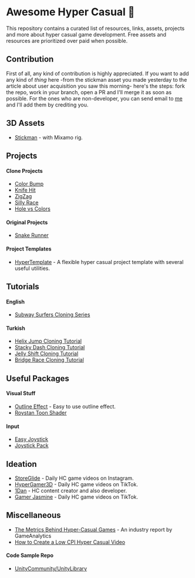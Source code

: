 
# Awesome Hyper Casual :partying_face:
This repository contains a curated list of resources, links, assets, projects and more about hyper casual game development. Free assets and resources are prioritized over paid when possible.

## Contribution
First of all, any kind of contribution is highly appreciated. If you want to add any kind of _thing_ here -from the stickman asset you made yesterday to the article about user acquisition you saw this morning- here's the steps: fork the repo, work in your branch, open a PR and I'll merge it as soon as possible. For the ones who are non-developer, you can send email to [me](mailto:sinann.ermis@gmail.com?subject=My%20Contribution%20to%20Awesome%20HC) and I'll add them by crediting you.

## 3D Assets
- [Stickman](https://sketchfab.com/3d-models/hyper-casual-charcter-9990bda2c5a240c28ef0687d94d22c5d) - with Mixamo rig.
## Projects
#### Clone Projects
- [Color Bump](https://github.com/selimozcann/Color-Bump-Clone) 
- [Knife Hit](https://github.com/selimozcann/Knife-Hit-Clone-Game)
- [ZigZag](https://github.com/shubham-saudolla/ZigZag)
- [Silly Race](https://github.com/enes-telli/Silly-Race-Replica)
- [Hole vs Colors](https://github.com/herbou/Unity_HoleVsColors)
#### Original Projects
- [Snake Runner](https://github.com/Matvei-Fadeev/SnakeRunner)
#### Project Templates
- [HyperTemplate](https://github.com/SinanErmis/HyperTemplate) - A flexible hyper casual project template with several useful utilities.
## Tutorials
#### English
- [Subway Surfers Cloning Series](https://www.youtube.com/watch?v=i0ExFzBgW9M&list=PLDVrbPbYnQv2l8k1OLgI2HMxNlXLeL569)
#### Turkish
- [Helix Jump Cloning Tutorial](https://www.youtube.com/watch?v=l8o2UPn_rj4)
- [Stacky Dash Cloning Tutorial](https://www.youtube.com/watch?v=Ew-DoMRR6Hw&list=PLxUiUWF_hg9iclk-k2xQALY0p4H70uE5m)
- [Jelly Shift Cloning Tutorial](https://www.youtube.com/watch?v=1Bj3ugYh24c&list=PLxUiUWF_hg9gqKcbfB7H0QeMpde7mOvh3)
- [Bridge Race Cloning Tutorial](https://www.youtube.com/watch?v=1q1Bx1amthQ&list=PLxUiUWF_hg9j_oCdp3PDd1B1yPSdCVieh)
## Useful Packages
#### Visual Stuff
- [Outline Effect](https://github.com/cakeslice/Outline-Effect) - Easy to use outline effect.
- [Roystan Toon Shader](https://github.com/IronWarrior/UnityToonShader)
#### Input
- [Easy Joystick](https://github.com/herbou/Unity_EasyJoystick)
- [Joystick Pack](https://assetstore.unity.com/packages/tools/input-management/joystick-pack-107631)
## Ideation
- [StoreGlide](https://www.instagram.com/storeglide/) - Daily HC game videos on Instagram.
- [HyperGamer3D](https://www.tiktok.com/@hypergamer3d) - Daily HC game videos on TikTok.
- [1Dan](https://www.tiktok.com/@1dan.io) - HC content creator and also developer.
- [Gamer Jasmine](https://www.tiktok.com/@gamerjasmine) - Daily HC game videos on TikTok.
## Miscellaneous
- [ The Metrics Behind Hyper-Casual Games](https://gameanalytics.com/blog/the-metrics-behind-hyper-casual-games-industry-report/) - An industry report by GameAnalytics
- [How to Create a Low CPI Hyper Casual Video](https://www.youtube.com/watch?v=XrLW9eYBdh8)
#### Code Sample Repo
- [UnityCommunity/UnityLibrary](https://github.com/UnityCommunity/UnityLibrary/)
